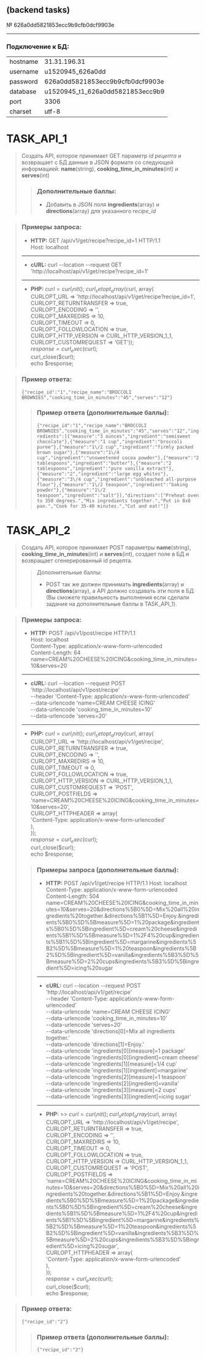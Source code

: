 ## (backend tasks)

№ 626a0dd5821853ecc9b9cfb0dcf9903e
***

### Подключение к БД:
|          |                                  |
|----------|----------------------------------|
| hostname | 31.31.196.31                     |
| username | u1520945_626a0dd                 |
| password | 626a0dd5821853ecc9b9cfb0dcf9903e |
| database | u1520945_t1_626a0dd5821853ecc9b9 |
| port     | 3306                             |
| charset  | utf-8                            |


# TASK_API_1
> Создать API, которое принимает GET параметр _id рецепта_ и возвращает c БД данные в JSON формате со следующей информацией: **name**(string), **cooking_time_in_minutes**(int) и **serves**(int)
>> ### Дополнительные баллы:
>> + Добавить в JSON поля **ingredients**(array) и **directions**(array) для указанного _recipe_id_

> ### Примеры запроса:
> + **HTTP:** GET /api/v1/get/recipe?recipe_id=1 HTTP/1.1 \
Host: localhost 
> ---
> + **cURL:** curl --location --request GET 'http://localhost/api/v1/get/recipe?recipe_id=1'
> ---
> + **PHP:** 
> $curl = curl_init(); \
curl_setopt_array($curl, array( \
CURLOPT_URL => 'http://localhost/api/v1/get/recipe?recipe_id=1', \
CURLOPT_RETURNTRANSFER => true, \
CURLOPT_ENCODING => '', \
CURLOPT_MAXREDIRS => 10, \
CURLOPT_TIMEOUT => 0, \
CURLOPT_FOLLOWLOCATION => true, \
CURLOPT_HTTP_VERSION => CURL_HTTP_VERSION_1_1, \
CURLOPT_CUSTOMREQUEST => 'GET')); \
$response = curl_exec($curl); \
curl_close($curl); \
echo $response;

> ### Пример ответа:
> ```{"recipe_id":"1","recipe_name":"BROCCOLI BROWNIES","cooking_time_in_minutes":"45","serves":"12"}```
> 
>> ### Пример ответа (дополнительные баллы):
>> ```{"recipe_id":"1","recipe_name":"BROCCOLI BROWNIES","cooking_time_in_minutes":"45","serves":"12","ingredients":[{"measure":"3 ounces","ingredient":"semisweet chocolate"},{"measure":"1 cup","ingredient":"broccoli puree"},{"measure":"1\/2 cup","ingredient":"firmly packed brown sugar"},{"measure":"1\/4 cup","ingredient":"unsweetened cocoa powder"},{"measure":"2 tablespoons","ingredient":"butter"},{"measure":"2 tablespoons","ingredient":"pure vanilla extract"},{"measure":"2","ingredient":"large egg whites"},{"measure":"3\/4 cup","ingredient":"unbleached all-purpose flour"},{"measure":"1\/2 teaspoon","ingredient":"baking powder"},{"measure":"1\/2 teaspoon","ingredient":"salt"}],"directions":["Preheat oven to 350 degrees.","Mix ingredients together.","Put in 8x8 pan.","Cook for 35-40 minutes.","Cut and eat!"]}```

 
# TASK_API_2
> Создать API, которое принимает POST параметры **name**(string), **cooking_time_in_minutes**(int) и **serves**(int), создает поле в БД и возвращает сгенерированный id рецепта.
>> Дополнительные баллы:
>> + POST так же должен принимать **ingredients**(array) и **directions**(array), а API должно создавать эти поля в БД (Вы сможете правильность выполнения если сделали задание на дополнительные баллы в TASK_API_1).

> ### Примеры запроса:
> + **HTTP:** POST /api/v1/post/recipe HTTP/1.1 \
     Host: localhost \
     Content-Type: application/x-www-form-urlencoded \
     Content-Length: 64 \
     name=CREAM%20CHEESE%20ICING&cooking_time_in_minutes=10&serves=20
> ---
> + **cURL:** curl --location --request POST 'http://localhost/api/v1/post/recipe' \
     --header 'Content-Type: application/x-www-form-urlencoded' \
     --data-urlencode 'name=CREAM CHEESE ICING' \
     --data-urlencode 'cooking_time_in_minutes=10' \
     --data-urlencode 'serves=20'
> ---
> + **PHP:**
> $curl = curl_init(); \
curl_setopt_array($curl, array( \
CURLOPT_URL => 'http://localhost/api/v1/get/recipe', \
CURLOPT_RETURNTRANSFER => true, \
CURLOPT_ENCODING => '', \
CURLOPT_MAXREDIRS => 10, \
CURLOPT_TIMEOUT => 0, \
CURLOPT_FOLLOWLOCATION => true, \
CURLOPT_HTTP_VERSION => CURL_HTTP_VERSION_1_1, \
CURLOPT_CUSTOMREQUEST => 'POST', \
CURLOPT_POSTFIELDS => 'name=CREAM%20CHEESE%20ICING&cooking_time_in_minutes=10&serves=20', \
CURLOPT_HTTPHEADER => array( \
'Content-Type: application/x-www-form-urlencoded' \
), \
)); \
$response = curl_exec($curl); \
curl_close($curl); \
echo $response;
>> ### Примеры запроса (дополнительные баллы):
>> + **HTTP:** POST /api/v1/get/recipe HTTP/1.1
     Host: localhost
     Content-Type: application/x-www-form-urlencoded
     Content-Length: 504
     name=CREAM%20CHEESE%20ICING&cooking_time_in_minutes=10&serves=20&directions%5B0%5D=Mix%20all%20ingredients%20together.&directions%5B1%5D=Enjoy.&ingredients%5B0%5D%5Bmeasure%5D=1%20package&ingredients%5B0%5D%5Bingredient%5D=cream%20cheese&ingredients%5B1%5D%5Bmeasure%5D=1%2F4%20cup&ingredients%5B1%5D%5Bingredient%5D=margarine&ingredients%5B2%5D%5Bmeasure%5D=1%20teaspoon&ingredients%5B2%5D%5Bingredient%5D=vanilla&ingredients%5B3%5D%5Bmeasure%5D=2%20cups&ingredients%5B3%5D%5Bingredient%5D=icing%20sugar
>> ---
>> + **cURL:** curl --location --request POST 'http://localhost/api/v1/get/recipe' \
     --header 'Content-Type: application/x-www-form-urlencoded' \
     --data-urlencode 'name=CREAM CHEESE ICING' \
     --data-urlencode 'cooking_time_in_minutes=10' \
     --data-urlencode 'serves=20' \
     --data-urlencode 'directions\[0]=Mix all ingredients together.' \
     --data-urlencode 'directions\[1]=Enjoy.' \
     --data-urlencode 'ingredients\[0]\[measure]=1 package' \
     --data-urlencode 'ingredients\[0]\[ingredient]=cream cheese' \
     --data-urlencode 'ingredients\[1]\[measure]=1/4 cup' \
     --data-urlencode 'ingredients\[1]\[ingredient]=margarine' \
     --data-urlencode 'ingredients\[2]\[measure]=1 teaspoon' \
     --data-urlencode 'ingredients\[2]\[ingredient]=vanilla' \
     --data-urlencode 'ingredients\[3]\[measure]=2 cups' \
     --data-urlencode 'ingredients\[3]\[ingredient]=icing sugar'
>> ---
>> + **PHP:**
     >> $curl = curl_init();
curl_setopt_array($curl, array( \
CURLOPT_URL => 'http://localhost/api/v1/get/recipe', \
CURLOPT_RETURNTRANSFER => true, \
CURLOPT_ENCODING => '', \
CURLOPT_MAXREDIRS => 10, \
CURLOPT_TIMEOUT => 0, \
CURLOPT_FOLLOWLOCATION => true, \
CURLOPT_HTTP_VERSION => CURL_HTTP_VERSION_1_1, \
CURLOPT_CUSTOMREQUEST => 'POST', \
CURLOPT_POSTFIELDS => 'name=CREAM%20CHEESE%20ICING&cooking_time_in_minutes=10&serves=20&directions%5B0%5D=Mix%20all%20ingredients%20together.&directions%5B1%5D=Enjoy.&ingredients%5B0%5D%5Bmeasure%5D=1%20package&ingredients%5B0%5D%5Bingredient%5D=cream%20cheese&ingredients%5B1%5D%5Bmeasure%5D=1%2F4%20cup&ingredients%5B1%5D%5Bingredient%5D=margarine&ingredients%5B2%5D%5Bmeasure%5D=1%20teaspoon&ingredients%5B2%5D%5Bingredient%5D=vanilla&ingredients%5B3%5D%5Bmeasure%5D=2%20cups&ingredients%5B3%5D%5Bingredient%5D=icing%20sugar', \
CURLOPT_HTTPHEADER => array( \
'Content-Type: application/x-www-form-urlencoded' \
), \
));\
$response = curl_exec($curl); \
curl_close($curl); \
echo $response;

>
> ### Пример ответа:
> ```{"recipe_id":"2"}```
>> ### Пример ответа (дополнительные баллы):
>> ```{"recipe_id":"2"}```